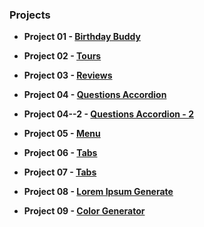 ### Projects

- **Project 01 - [Birthday Buddy](https://birthday-buddys.netlify.app/)**

- **Project 02 - [Tours](https://our-tours-projects.netlify.app/)**

- **Project 03 - [Reviews](https://reviews-projects.netlify.app/)**

- **Project 04 - [Questions Accordion](https://questions-accordions.netlify.app/)**

- **Project 04--2 - [Questions Accordion - 2](https://question-accordion-2.netlify.app/)**

- **Project 05 - [Menu](https://menu-projects.netlify.app/)**

- **Project 06 - [Tabs](https://tabs-menu-project.netlify.app/)**

- **Project 07 - [Tabs](https://slide-projects.netlify.app/)**

- **Project 08 - [Lorem Ipsum Generate](https://lorem-ipsum-generates.netlify.app/)**

- **Project 09 - [Color Generator](https://lorem-ipsum-generates.netlify.app/)**
